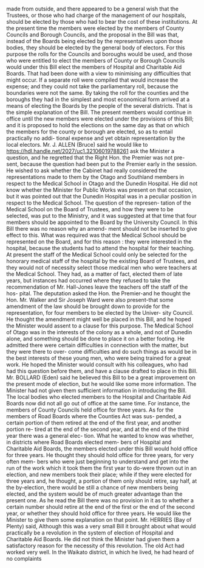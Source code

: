 made from outside, and there appeared to be a general wish that the Trustees, or those who had charge of the management of our hospitals, should be elected by those who had to bear the cost of these institutions. At the present time the members were elected by the members of County Councils and Borough Councils, and the proposal in the Bill was that, instead of the Boards being elected by the representatives upon those bodies, they should be elected by the general body of electors. For this purpose the rolls for the Councils and boroughs would be used, and those who were entitled to elect the members of County or Borough Councils would under this Bill elect the members of Hospital and Charitable Aid Boards. That had been done with a view to minimising any difficulties that might occur. If a separate roll were compiled that would increase the expense; and they could not take the parliamentary roll, because the boundaries were not the same. By taking the roll for the counties and the boroughs they had in the simplest and most economical form arrived at a means of electing the Boards by the people of the several districts. That is the simple explanation of the Bill. The present members would continue in office until the new members were elected under the provisions of this Bill; and it is proposed to hold the elections on the same day as that on which the members for the county or borough are elected, so as to entail practically no addi- tional expense and yet obtain representation by the local electors. Mr. J. ALLEN (Bruce) said he would like to https://hdl.handle.net/2027/uc1.32106019788261 ask the Minister a question, and he regretted that the Right Hon. the Premier was not pre- sent, because the question had been put to the Premier early in the session. He wished to ask whether the Cabinet had really considered the representations made to them by the Otago and Southland members in respect to the Medical School in Otago and the Dunedin Hospital. He did not know whether the Minister for Public Works was present on that occasion, but it was pointed out that the Dunedin Hospital was in a peculiar position in respect to the Medical School. The question of the represen- tation of the Medical School on the Board of Trustees, and how they were to be selected, was put to the Ministry, and it was suggested at that time that four members should be appointed to the Board by the University Council. In this Bill there was no reason why an amend- ment should not be inserted to give effect to this. What was required was that the Medical School should be represented on the Board, and for this reason : they were interested in the hospital, because the students had to attend the hospital for their teaching. At present the staff of the Medical School could only be selected for the honorary medical staff of the hospital by the existing Board of Trustees, and they would not of necessity select those medical men who were teachers at the Medical School. They had, as a matter of fact, elected them of late years, but instances had occurred where they refused to take the recommendation of Mr. Hall-Jones leave the teachers off the staff of the hos- pital. The deputation asked the Hon. the Premier-and he thought the Hon. Mr. Walker and Sir Joseph Ward were also present-that some amendment of the law should be brought down to provide for the representation, for four members to be elected by the Univer- sity Council. He thought the amendment might well be placed in this Bill, and he hoped the Minister would assent to a clause for this purpose. The Medical School of Otago was in the interests of the colony as a whole, and not of Dunedin alone, and something should be done to place it on a better footing. He admitted there were certain difficulties in connection with the matter, but they were there to over- come difficulties and do such things as would be in the best interests of these young men, who were being trained for a great work. He hoped the Minister would consult with his colleagues, who had had this question before them, and have a clause drafted to place in this Bill. Mr. BOLLARD (Eden) said he believed this Bill to be a great improvement on the present mode of election, but he would like some more information. The Minister had not given them sufficient information in introducing the Bill. The local bodies who elected members to the Hospital and Charitable Aid Boards now did not all go out of office at the same time. For instance, the members of County Councils held office for three years. As for the members of Road Boards where the Counties Act was sus- pended, a certain portion of them retired at the end of the first year, and another portion re- tired at the end of the second year, and at the end of the third year there was a general elec- tion. What he wanted to know was whether, in districts where Road Boards elected mem- bers of Hospital and Charitable Aid Boards, the members elected under this Bill would hold office for three years. He thought they should hold office for three years, for very often mem- bers who were just beginning to understand and get into the run of the work which it took them the first year to do-were thrown out in an election, and new members took their place; while if they were elected for three years and, he thought, a portion of them only should retire, say half, at the by-election, there would be still a chance of new members being elected, and the system would be of much greater advantage than the present one. As he read the Bill there was no provision in it as to whether a certain number should retire at the end of the first or the end of the second year, or whether they should hold office for three years. He would like the Minister to give them some explanation on that point. Mr. HERRIES (Bay of Plenty) said, Although this was a very small Bill it brought about what would practically be a revolution in the system of election of Hospital and Charitable Aid Boards. He did not think the Minister had given them a satisfactory reason for the necessity of this revolution. The old Act had worked very well. In the Waikato district, in which he lived, he had heard of no complaints 